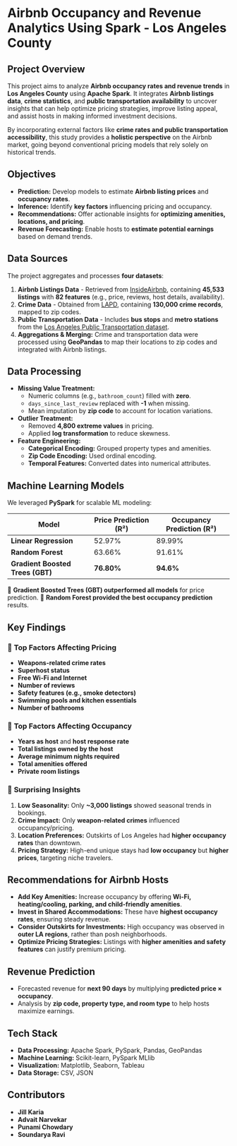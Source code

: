# Airbnb Occupancy and Revenue Analytics Using Spark - Los Angeles County

## Project Overview
This project aims to analyze **Airbnb occupancy rates and revenue trends** in **Los Angeles County** using **Apache Spark**. It integrates **Airbnb listings data**, **crime statistics**, and **public transportation availability** to uncover insights that can help optimize pricing strategies, improve listing appeal, and assist hosts in making informed investment decisions.

By incorporating external factors like **crime rates and public transportation accessibility**, this study provides a **holistic perspective** on the Airbnb market, going beyond conventional pricing models that rely solely on historical trends.

## Objectives
- **Prediction:** Develop models to estimate **Airbnb listing prices** and **occupancy rates**.
- **Inference:** Identify **key factors** influencing pricing and occupancy.
- **Recommendations:** Offer actionable insights for **optimizing amenities, locations, and pricing**.
- **Revenue Forecasting:** Enable hosts to **estimate potential earnings** based on demand trends.

## Data Sources
The project aggregates and processes **four datasets**:
1. **Airbnb Listings Data** - Retrieved from [InsideAirbnb](https://insideairbnb.com/los-angeles/), containing **45,533 listings** with **82 features** (e.g., price, reviews, host details, availability).
2. **Crime Data** - Obtained from [LAPD](https://data.lacity.org/Public-Safety/Crime-Data-from-2020-to-Present/2nrs-mtv8/about_data), containing **130,000 crime records**, mapped to zip codes.
3. **Public Transportation Data** - Includes **bus stops** and **metro stations** from the [Los Angeles Public Transportation dataset](https://geohub.lacity.org/).
4. **Aggregations & Merging:** Crime and transportation data were processed using **GeoPandas** to map their locations to zip codes and integrated with Airbnb listings.

## Data Processing
- **Missing Value Treatment:**
  - Numeric columns (e.g., `bathroom_count`) filled with **zero**.
  - `days_since_last_review` replaced with **-1** when missing.
  - Mean imputation by **zip code** to account for location variations.
- **Outlier Treatment:**
  - Removed **4,800 extreme values** in pricing.
  - Applied **log transformation** to reduce skewness.
- **Feature Engineering:**
  - **Categorical Encoding:** Grouped property types and amenities.
  - **Zip Code Encoding:** Used ordinal encoding.
  - **Temporal Features:** Converted dates into numerical attributes.

## Machine Learning Models
We leveraged **PySpark** for scalable ML modeling:

| Model                 | Price Prediction (R²) | Occupancy Prediction (R²) |
|----------------------|----------------------|--------------------------|
| **Linear Regression**  | 52.97% | 89.99% |
| **Random Forest**      | 63.66% | 91.61% |
| **Gradient Boosted Trees (GBT)** | **76.80%** | **94.6%** |

🔹 **Gradient Boosted Trees (GBT) outperformed all models** for price prediction.
🔹 **Random Forest provided the best occupancy prediction** results.

## Key Findings
### 🔹 **Top Factors Affecting Pricing**
- **Weapons-related crime rates**
- **Superhost status**
- **Free Wi-Fi and Internet**
- **Number of reviews**
- **Safety features (e.g., smoke detectors)**
- **Swimming pools and kitchen essentials**
- **Number of bathrooms**

### 🔹 **Top Factors Affecting Occupancy**
- **Years as host** and **host response rate**
- **Total listings owned by the host**
- **Average minimum nights required**
- **Total amenities offered**
- **Private room listings**

### 🔹 **Surprising Insights**
1. **Low Seasonality:** Only **~3,000 listings** showed seasonal trends in bookings.
2. **Crime Impact:** Only **weapon-related crimes** influenced occupancy/pricing.
3. **Location Preferences:** Outskirts of Los Angeles had **higher occupancy rates** than downtown.
4. **Pricing Strategy:** High-end unique stays had **low occupancy** but **higher prices**, targeting niche travelers.

## Recommendations for Airbnb Hosts
- **Add Key Amenities:** Increase occupancy by offering **Wi-Fi, heating/cooling, parking, and child-friendly amenities**.
- **Invest in Shared Accommodations:** These have **highest occupancy rates**, ensuring steady revenue.
- **Consider Outskirts for Investments:** High occupancy was observed in **outer LA regions**, rather than posh neighborhoods.
- **Optimize Pricing Strategies:** Listings with **higher amenities and safety features** can justify premium pricing.

## Revenue Prediction
- Forecasted revenue for **next 90 days** by multiplying **predicted price × occupancy**.
- Analysis by **zip code, property type, and room type** to help hosts maximize earnings.

## Tech Stack
- **Data Processing:** Apache Spark, PySpark, Pandas, GeoPandas
- **Machine Learning:** Scikit-learn, PySpark MLlib
- **Visualization:** Matplotlib, Seaborn, Tableau
- **Data Storage:** CSV, JSON

## Contributors
- **Jill Karia**
- **Advait Narvekar**
- **Punami Chowdary**
- **Soundarya Ravi**
